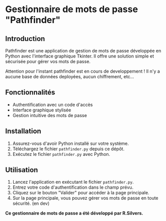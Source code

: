 # Gestionnaire de mots de passe "Pathfinder"

## Introduction
Pathfinder est une application de gestion de mots de passe développée en Python avec l'interface graphique Tkinter. Il offre une solution simple et sécurisée pour gérer vos mots de passe.

Attention pour l'instant pathfinder est en cours de developpement ! Il n'y a aucune base de données deployées, aucun chiffrement, etc... 

## Fonctionnalités
- Authentification avec un code d'accès
- Interface graphique stylisée
- Gestion intuitive des mots de passe

## Installation
1. Assurez-vous d'avoir Python installé sur votre système.
2. Téléchargez le fichier `pathfinder.py` depuis ce dépôt.
3. Exécutez le fichier `pathfinder.py` avec Python.

## Utilisation
1. Lancez l'application en exécutant le fichier `pathfinder.py`.
2. Entrez votre code d'authentification dans le champ prévu.
3. Cliquez sur le bouton "Valider" pour accéder à la page principale.
4. Sur la page principale, vous pouvez gérer vos mots de passe en toute sécurité. (en dev)


**Ce gestionnaire de mots de passe a été développé par R.Silvers.**
